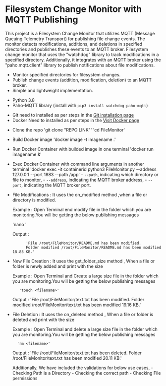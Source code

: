# Filesystem Change Monitor with MQTT Publishing

<!-- Overview -->

This project is a Filesystem Change Monitor that utilizes MQTT (Message Queuing Telemetry Transport) for publishing file change events. The monitor detects modifications, additions, and deletions in specified directories and publishes these events to an MQTT broker. Filesystem change monitor that uses the "watchdog" library to track modifications in a specified directory. Additionally, it integrates with an MQTT broker using the "paho.mqtt.client" library to publish notifications about file modifications.

<!-- Features -->

- Monitor specified directories for filesystem changes.
- Publish change events (addition, modification, deletion) to an MQTT broker.
- Simple and lightweight implementation.

<!-- Libraries Used -->

- Python 3.8
- Paho-MQTT library (install with `pip3 install watchdog paho-mqtt`)

<!-- Pre-requisites -->

- Git need to installed as per steps in the [Git installation page](https://git-scm.com/book/en/v2/Getting-Started-Installing-Git)
- Docker Need to installed as per steps in the [Visit Docker page](https://docs.docker.com/engine/install/ubuntu/)


<!-- Installation -->
- Clone the repo
    'git clone "REPO LINK"'
    'cd FileMonitor' 

- Build Docker image 
    'docker image -t imagename .'

- Run Docker Container with builded image in one terminal
    'docker run imagename &'

- Exec Docker Container with command line arguments in another terminal
    'docker exec -it containerid python3 FileMonitor.py --address 127.0.0.1 --port 1883 --path /app'
        - `--path`, indicating which directory or file to monitor,
        - `--address`, indicating the MQTT broker address,
        - `--port`, indicating the MQTT broker port.

<!-- UseCase -->

- File Modifications :
     It uses the on_modified method ,when a file or directory is modified.
    
    Example : Open Terminal end modify file in the folder which you are monitoring.You will be getting the below publishing messages

    'nano <Filename>'

    Output :

            'File /root/FileMonitor/README.md has been modified.
            Folder modified /root/FileMonitor/README.md has been modified 18.83 KB.'

        
- New File Creation :
    It uses the get_folder_size method , When a file or folder is newly added and print with the size

    Example : Open Terminal and Create a large size file in the folder which you are monitoring.You will be getting the below publishing messages

         'touch <filename>'

    Output : 
        'File /root/FileMonitor/text.txt has been modified.
         Folder modified /root/FileMonitor/text.txt has been modified 19.16 KB.'

-  File Deletion :
    It uses the on_deleted method , When a file or folder is deleted and print with the size

    Example : Open Terminal and delete a large size file in the folder which you are monitoring.You will be getting the below publishing messages

         'rm <filename>'

    Output : 
        'File /root/FileMonitor/text.txt has been deleted.
         Folder /root/FileMonitor/text.txt has been modified 20.11 KB.'


    Additionally, We have included the validations for below use cases,
        - Checking Path is a Directory
        - Checking the correct path 
        - Checking File permissions
        











